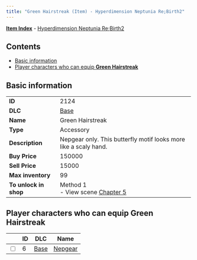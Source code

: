 ```yaml
---
title: "Green Hairstreak (Item) - Hyperdimension Neptunia Re;Birth2"
---
```


[**Item Index**](/neptunia/rb2/item/index.html) - [Hyperdimension Neptunia Re;Birth2](/neptunia/rb2)

## Contents

- [Basic information](#basic-information)
- [Player characters who can equip **Green Hairstreak**](#player-characters-who-can-equip-green-hairstreak)

## Basic information

|   |   |
| -- | -- |
| **ID** | 2124 |
| **DLC** | [Base](/neptunia/rb2/dlc/0-base.html) |
| **Name** | Green Hairstreak |
| **Type** | Accessory |
| **Description** | Nepgear only. This butterfly motif looks more like a scaly hand. |
| **Buy Price** | 150000 |
| **Sell Price** | 15000 |
| **Max inventory** | 99 |
| **To unlock in shop** | Method 1<br />- View scene [Chapter 5](/neptunia/rb2/scene/0-351-chapter-5.html) |

## Player characters who can equip **Green Hairstreak**

|    | ID | DLC | Name |
| -- | -- | --- | ---- |
| <input type="checkbox" id="rb2-player-0-6" class="trackbox" /> | 6 | [Base](/neptunia/rb2/dlc/0-base.html) | [Nepgear](/neptunia/rb2/player/0-6-nepgear.html) |